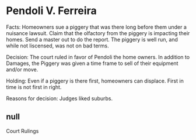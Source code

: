 # Pendoli V. Ferreira 

Facts: Homeowners sue a piggery that was there long before them under a nuisance lawsuit. Claim that the olfactory from the piggery is impacting their homes. Send a master out to do the report. The piggery is well run, and while not liscensed, was not on bad terms. 

Decision: The court ruled in favor of Pendoli the home owners. In addition to Damages, the Piggery was given a time frame to sell of their equipment and/or move. 

Holding: Even if a piggery is there first, homeowners can displace. First in time is not first in right. 

Reasons for decision: Judges liked suburbs. 

## null

Court Rulings

